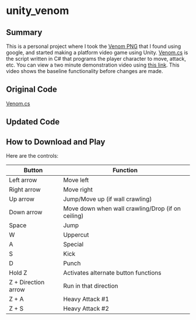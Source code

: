 # unity_venom

## Summary

This is a personal project where I took the [Venom PNG](https://github.com/Scorpio-555/unity_venom/blob/main/venom%20master%20sprite%20sheet.png) that I found using google, and started making a platform video game using Unity. [Venom.cs](https://github.com/Scorpio-555/unity_venom/blob/main/Venom.cs) is the script written in C# that programs the player character to move, attack, etc. You can view a two minute demonstration video using [this link](https://cdnapisec.kaltura.com/index.php/extwidget/preview/partner_id/1157612/uiconf_id/42438192/entry_id/1_s25oqqd9/embed/dynamic). This video shows the baseline functionality before changes are made.

## Original Code

[Venom.cs](https://github.com/Scorpio-555/unity_venom/blob/main/Venom.cs)

## Updated Code

## How to Download and Play



Here are the controls:

| Button | Function |
| ------ | -------- |
| Left arrow | Move left |
| Right arrow | Move right |
| Up arrow | Jump/Move up (if wall crawling) |
| Down arrow | Move down when wall crawling/Drop (if on ceiling) |
| Space | Jump |
| W | Uppercut |
| A | Special |
| S | Kick |
| D | Punch |
| Hold Z | Activates alternate button functions |
| Z + Direction arrow | Run in that direction |
| Z + A | Heavy Attack #1 |
| Z + S | Heavy Attack #2 |
